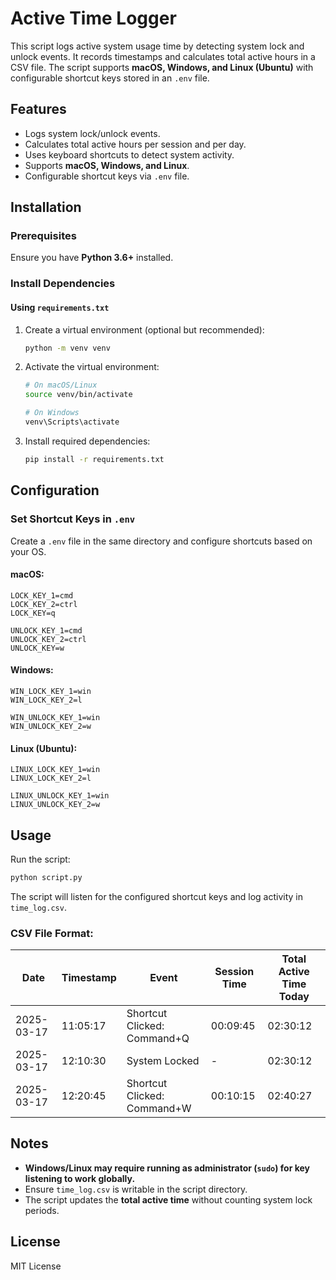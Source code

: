 # Active Time Logger

This script logs active system usage time by detecting system lock and unlock events. It records timestamps and calculates total active hours in a CSV file. The script supports **macOS, Windows, and Linux (Ubuntu)** with configurable shortcut keys stored in an `.env` file.

## Features
- Logs system lock/unlock events.
- Calculates total active hours per session and per day.
- Uses keyboard shortcuts to detect system activity.
- Supports **macOS, Windows, and Linux**.
- Configurable shortcut keys via `.env` file.

## Installation
### Prerequisites
Ensure you have **Python 3.6+** installed.

### Install Dependencies
#### Using `requirements.txt`
1. Create a virtual environment (optional but recommended):
   ```bash
   python -m venv venv
   ```
2. Activate the virtual environment:
   ```bash
   # On macOS/Linux
   source venv/bin/activate
   
   # On Windows
   venv\Scripts\activate
   ```
3. Install required dependencies:
   ```bash
   pip install -r requirements.txt
   ```

## Configuration
### Set Shortcut Keys in `.env`
Create a `.env` file in the same directory and configure shortcuts based on your OS.

#### macOS:
```
LOCK_KEY_1=cmd
LOCK_KEY_2=ctrl
LOCK_KEY=q

UNLOCK_KEY_1=cmd
UNLOCK_KEY_2=ctrl
UNLOCK_KEY=w
```

#### Windows:
```
WIN_LOCK_KEY_1=win
WIN_LOCK_KEY_2=l

WIN_UNLOCK_KEY_1=win
WIN_UNLOCK_KEY_2=w
```

#### Linux (Ubuntu):
```
LINUX_LOCK_KEY_1=win
LINUX_LOCK_KEY_2=l

LINUX_UNLOCK_KEY_1=win
LINUX_UNLOCK_KEY_2=w
```

## Usage
Run the script:
```bash
python script.py
```

The script will listen for the configured shortcut keys and log activity in `time_log.csv`.

### CSV File Format:
| Date       | Timestamp           | Event                           | Session Time | Total Active Time Today |
|------------|---------------------|--------------------------------|--------------|-------------------------|
| 2025-03-17 | 11:05:17            | Shortcut Clicked: Command+Q    | 00:09:45     | 02:30:12                |
| 2025-03-17 | 12:10:30            | System Locked                  | -            | 02:30:12                |
| 2025-03-17 | 12:20:45            | Shortcut Clicked: Command+W    | 00:10:15     | 02:40:27                |

## Notes
- **Windows/Linux may require running as administrator (`sudo`) for key listening to work globally.**
- Ensure `time_log.csv` is writable in the script directory.
- The script updates the **total active time** without counting system lock periods.

## License
MIT License


